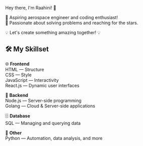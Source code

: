 Hey there, I'm Raahini! 👋 

🌌 Aspiring aerospace engineer and coding enthusiast!  
🚀 Passionate about solving problems and reaching for the stars. 

💡 Let's create something amazing together! 💡


## 🛠️ My Skillset 

🌐 **Frontend**  
HTML — Structure  
CSS — Style  
JavaScript — Interactivity  
React.js — Dynamic user interfaces  

🌱 **Backend**  
Node.js — Server-side programming  
Golang — Cloud & Server-side applications

🗄️ **Database**  
SQL — Managing and querying data 

🐍 **Other**  
Python — Automation, data analysis, and more  

